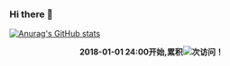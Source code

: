 ### Hi there 👋
[![Anurag's GitHub stats](https://github-readme-stats.vercel.app/api?username=lazyn1997)](https://github.com/lazyn1997/lazyn1997)

<p align="center" >
  <b> 2018-01-01 24:00开始,累积<img src="https://profile-counter.glitch.me/lazyn1997/count.svg" />次访问！</b>
</p>
<!--
**lazyn1997/lazyn1997** is a ✨ _special_ ✨ repository because its `README.md` (this file) appears on your GitHub profile.

Here are some ideas to get you started:

- 🔭 I’m currently working on ...
- 🌱 I’m currently learning ...
- 👯 I’m looking to collaborate on ...
- 🤔 I’m looking for help with ...
- 💬 Ask me about ...
- 📫 How to reach me: ...
- 😄 Pronouns: ...
- ⚡ Fun fact: ...
-->
